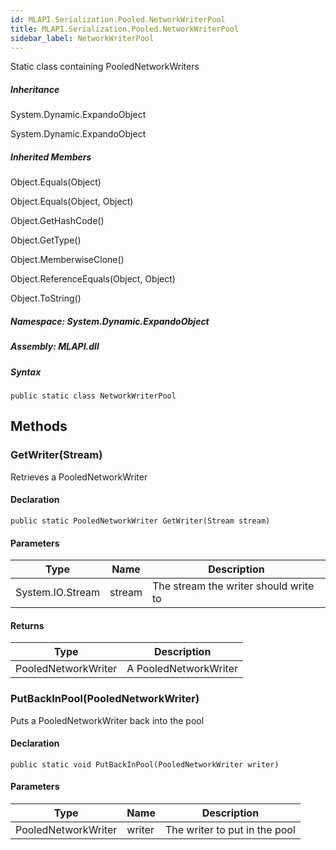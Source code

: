 ```yaml
---  
id: MLAPI.Serialization.Pooled.NetworkWriterPool  
title: MLAPI.Serialization.Pooled.NetworkWriterPool
sidebar_label: NetworkWriterPool
---
```


<div class="markdown level0 summary">

Static class containing PooledNetworkWriters

</div>

<div class="markdown level0 conceptual">

</div>

<div class="inheritance">

##### Inheritance

<div class="level0">

System.Dynamic.ExpandoObject

</div>

<div class="level1">

System.Dynamic.ExpandoObject

</div>

</div>

<div class="inheritedMembers">

##### Inherited Members

<div>

Object.Equals(Object)

</div>

<div>

Object.Equals(Object, Object)

</div>

<div>

Object.GetHashCode()

</div>

<div>

Object.GetType()

</div>

<div>

Object.MemberwiseClone()

</div>

<div>

Object.ReferenceEquals(Object, Object)

</div>

<div>

Object.ToString()

</div>

</div>

##### **Namespace**: System.Dynamic.ExpandoObject

##### **Assembly**: MLAPI.dll

##### Syntax

    public static class NetworkWriterPool

## Methods 

### GetWriter(Stream)

<div class="markdown level1 summary">

Retrieves a PooledNetworkWriter

</div>

<div class="markdown level1 conceptual">

</div>

#### Declaration

    public static PooledNetworkWriter GetWriter(Stream stream)

#### Parameters

| Type             | Name   | Description                           |
|------------------|--------|---------------------------------------|
| System.IO.Stream | stream | The stream the writer should write to |

#### Returns

| Type                | Description           |
|---------------------|-----------------------|
| PooledNetworkWriter | A PooledNetworkWriter |

### PutBackInPool(PooledNetworkWriter)

<div class="markdown level1 summary">

Puts a PooledNetworkWriter back into the pool

</div>

<div class="markdown level1 conceptual">

</div>

#### Declaration

    public static void PutBackInPool(PooledNetworkWriter writer)

#### Parameters

| Type                | Name   | Description                   |
|---------------------|--------|-------------------------------|
| PooledNetworkWriter | writer | The writer to put in the pool |
